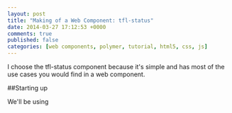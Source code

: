 ```yaml
---
layout: post
title: "Making of a Web Component: tfl-status"
date: 2014-03-27 17:12:53 +0000
comments: true
published: false
categories: [web components, polymer, tutorial, html5, css, js]
---
```


I choose the tfl-status component because it's simple and has most of the use cases you would find in a web component.

##Starting up

We'll be using 